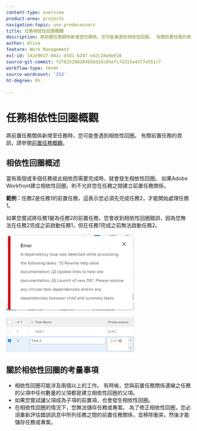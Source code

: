 ```yaml
---
content-type: overview
product-area: projects
navigation-topic: use-predecessors
title: 任務相依性回圈概觀
description: 將前置任務關係新增至任務時，您可能會遇到相依性回圈。 有關前置任務的資訊，請參閱前置任務概觀。
author: Alina
feature: Work Management
exl-id: 142e9637-841c-43d1-b297-e42c28a9e010
source-git-commit: f2f825280204b56d2dc85efc7a315a4377e551c7
workflow-type: tm+mt
source-wordcount: '253'
ht-degree: 0%

---
```


# 任務相依性回圈概觀

將前置任務關係新增至任務時，您可能會遇到相依性回圈。 有關前置任務的資訊，請參閱[前置任務概觀](../../../manage-work/tasks/use-prdcssrs/predecessors-overview.md)。

## 相依性回圈概述

當有兩個或多個任務彼此相依而需要完成時，就會發生相依性回圈。 如果Adobe Workfront建立相依性回圈，則不允許您在任務之間建立前置任務關係。

**範例：**&#x200B;任務2是任務1的前置任務，這表示您必須先完成任務2，才能開始處理任務1。

如果您嘗試將任務1變為任務2的前置任務，您會收到相依性回圈錯誤，因為您無法在任務2完成之前啟動任務1，但在任務1完成之前無法啟動任務2。

![](assets/dependency-loop-error-message-350x209.png)

![](assets/dependency-loop-in-task-list-nwe-350x97.png)

## 關於相依性回圈的考量事項

* 相依性回圈可能涉及兩個以上的工作。 有時候，您與前置任務關係連線之任務的父項中任何數量的父項都是建立相依性回圈的父項。
* 如果您嘗試讓父項成為子項的前置項，也會發生相依性回圈。
* 在相依性回圈的情況下，您無法儲存任務或專案。 為了修正相依性回圈，您必須重新評估錯誤訊息中所列任務之間的前置任務關係，並移除衝突，然後才能儲存任務或專案。

 
